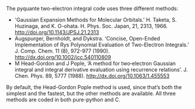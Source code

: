 The pyquante two-electron integral code uses three different methods:

* 'Gaussian Expansion Methods for Molecular Orbitals.' H. Taketa, S. Huzinaga, and K. O-ohata. H. Phys. Soc. Japan, 21, 2313, 1966. http://doi.org/10.1143/JPSJ.21.2313 
* Augspurger, Bernholdt, and Dykstra. 'Concise, Open-Ended Implementation of Rys Polynomial Evaluation of Two-Electron Integrals.' J. Comp. Chem. 11 (8), 972-977 (1990). http://dx.doi.org/10.1002/jcc.540110809 
* M Head-Gordon and J Pople, ‘A method for two‐electron Gaussian integral and integral derivative evaluation using recurrence relations’. J. Chen. Phys. 89, 5777 (1988). http://dx.doi.org/10.1063/1.455553

By default, the Head-Gordon Pople method is used, since that’s both the simplest and the fastest, but the other methods are available. All three methods are coded in both pure-python and C.
